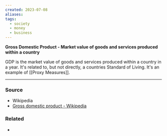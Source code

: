 ```yaml
---
created: 2023-07-08
aliases: 
tags:
  - society
  - money
  - business
---
```

**Gross Domestic Product - Market value of goods and services produced within a country**

GDP is the market value of goods and services produced within a country in a year. It's related to, but not directly, a countries Standard of Living. It's an example of [[Proxy Measures]].

****
### Source
- Wikipedia
- [Gross domestic product - Wikipedia](https://en.wikipedia.org/wiki/Gross_domestic_product?wprov=sfti1)

### Related
- 
